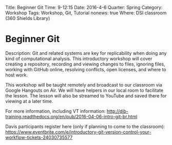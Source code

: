 Title: Beginner Git
Time: 9-12:15
Date: 2016-4-6
Quarter: Spring
Category: Workshop
Tags: Workshop, Git, Tutorial
nonews: true
Where: DSI classroom (360 Shields Library)

# Beginner Git

Description: Git and related systems are key for replicability when doing any kind of computational analysis. This
introductory workshop will cover creating a repository, recording and viewing changes to files, ignoring files, working
with GitHub online, resolving conflicts, open licenses, and where to host work.

This workshop will be taught remotely and broadcast to our classroom
via Google Hangouts on Air. We will have helpers in our local room to
facilitate the lesson. The lesson will also be streamed to YouTube and
saved there for viewing at a later time.

For more information, including VT information: http://dib-training.readthedocs.org/en/pub/2016-04-06-intro-git-br.html

Davis participants register here (only if planning to come to the classroom):
https://www.eventbrite.com/e/introductory-git-version-control-your-workflow-tickets-24030735577